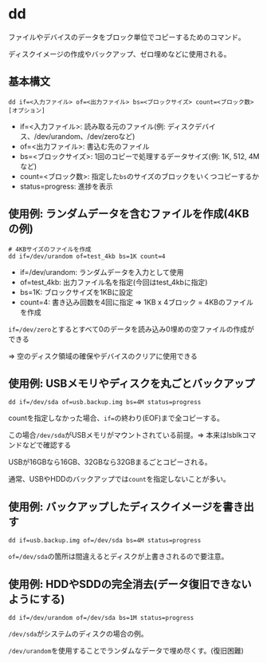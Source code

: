 # dd

ファイルやデバイスのデータをブロック単位でコピーするためのコマンド。

ディスクイメージの作成やバックアップ、ゼロ埋めなどに使用される。

## 基本構文

```
dd if=<入力ファイル> of=<出力ファイル> bs=<ブロックサイズ> count=<ブロック数> [オプション]
```

- if=<入力ファイル>: 読み取る元のファイル(例: ディスクデバイス、/dev/urandom、/dev/zeroなど)
- of=<出力ファイル>: 書込む先のファイル
- bs=<ブロックサイズ>: 1回のコピーで処理するデータサイズ(例: 1K, 512, 4Mなど)
- count=<ブロック数>: 指定した`bs`のサイズのブロックをいくつコピーするか
- status=progress: 進捗を表示

## 使用例: ランダムデータを含むファイルを作成(4KBの例)

```
# 4KBサイズのファイルを作成
dd if=/dev/urandom of=test_4kb bs=1K count=4
```

- if=/dev/urandom: ランダムデータを入力として使用
- of=test_4kb: 出力ファイル名を指定(今回はtest_4kbに指定)
- bs=1K: ブロックサイズを1KBに設定
- count=4: 書き込み回数を4回に指定 => 1KB x 4ブロック = 4KBのファイルを作成

`if=/dev/zero`とするとすべて0のデータを読み込み0埋めの空ファイルの作成ができる

=> 空のディスク領域の確保やデバイスのクリアに使用できる

## 使用例: USBメモリやディスクを丸ごとバックアップ

```
dd if=/dev/sda of=usb.backup.img bs=4M status=progress
```

countを指定しなかった場合、`if=`の終わり(EOF)まで全コピーする。

この場合`/dev/sda`がUSBメモリがマウントされている前提。=> 本来はlsblkコマンドなどで確認する

USBが16GBなら16GB、32GBなら32GBまるごとコピーされる。

通常、USBやHDDのバックアップでは`count`を指定しないことが多い。

## 使用例: バックアップしたディスクイメージを書き出す

```
dd if=usb.backup.img of=/dev/sda bs=4M status=progress
```

`of=/dev/sda`の箇所は間違えるとディスクが上書きされるので要注意。


## 使用例: HDDやSDDの完全消去(データ復旧できないようにする)

```
dd if=/dev/urandom of=/dev/sda bs=1M status=progress
```

`/dev/sda`がシステムのディスクの場合の例。

`/dev/urandom`を使用することでランダムなデータで埋め尽くす。(復旧困難)

